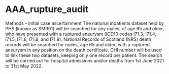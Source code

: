 # AAA_rupture_audit

Methods - initial case ascertainment
The national inpatients dataset held by PHS (known as SMR01) will be searched
for any males, of age 65 and older, who have presented with a ruptured
aneurysm (ICD10 codes I71.3, I71.4, I71.5, I71.6, I71.8, and I71.9).
National Records of Scotland (NRS) death records will be searched for males,
age 65 and older, with a ruptured aneurysm in any position on the death
certificate. CHI number will be used to link these two datasets, keeping only
one record per patient. The search will be carried out for hospital admissions
and/or deaths from 1st June 2021 to 31st May 2022.
